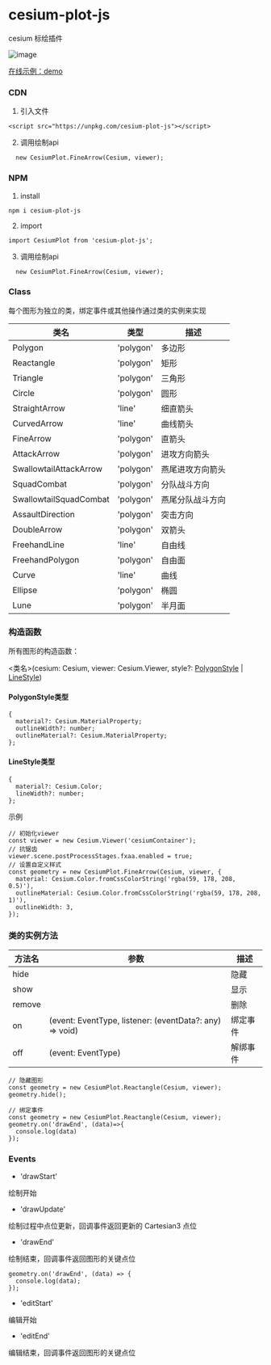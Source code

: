 # cesium-plot-js

cesium 标绘插件

![image](https://ethan-zf.github.io/cesium-plot-js/examples/plot.png)

[在线示例：demo](https://ethan-zf.github.io/cesium-plot-js/examples/index.html)


### CDN

1. 引入文件

```
<script src="https://unpkg.com/cesium-plot-js"></script>
```
2. 调用绘制api

```
  new CesiumPlot.FineArrow(Cesium, viewer);
```

### NPM

1. install

```
npm i cesium-plot-js
```

2. import

```
import CesiumPlot from 'cesium-plot-js';
```

3. 调用绘制api

```
  new CesiumPlot.FineArrow(Cesium, viewer);
```

### Class

每个图形为独立的类，绑定事件或其他操作通过类的实例来实现

| 类名                   | 类型      | 描述             |
| ---------------------- | --------- | ---------------- |
| Polygon                | 'polygon' | 多边形           |
| Reactangle             | 'polygon' | 矩形             |
| Triangle               | 'polygon' | 三角形           |
| Circle                 | 'polygon' | 圆形             |
| StraightArrow          | 'line'    | 细直箭头         |
| CurvedArrow            | 'line'    | 曲线箭头         |
| FineArrow              | 'polygon' | 直箭头           |
| AttackArrow            | 'polygon' | 进攻方向箭头     |
| SwallowtailAttackArrow | 'polygon' | 燕尾进攻方向箭头 |
| SquadCombat            | 'polygon' | 分队战斗方向     |
| SwallowtailSquadCombat | 'polygon' | 燕尾分队战斗方向 |
| AssaultDirection       | 'polygon' | 突击方向         |
| DoubleArrow            | 'polygon' | 双箭头           |
| FreehandLine           | 'line'    | 自由线           |
| FreehandPolygon        | 'polygon' | 自由面           |
| Curve                  | 'line'    | 曲线             |
| Ellipse                | 'polygon' | 椭圆             |
| Lune                   | 'polygon' | 半月面           |

### 构造函数

所有图形的构造函数：

<类名>(cesium: Cesium, viewer: Cesium.Viewer, style?: [PolygonStyle](#PolygonStyle) | [LineStyle](#LineStyle))

<h4 id='PolygonStyle'>PolygonStyle类型</h4>

```
{
  material?: Cesium.MaterialProperty;
  outlineWidth?: number;
  outlineMaterial?: Cesium.MaterialProperty;
};
```

<h4 id='LineStyle'>LineStyle类型</h4>

```
{
  material?: Cesium.Color;
  lineWidth?: number;
};
```

示例

```
// 初始化viewer
const viewer = new Cesium.Viewer('cesiumContainer');
// 抗锯齿
viewer.scene.postProcessStages.fxaa.enabled = true;
// 设置自定义样式
const geometry = new CesiumPlot.FineArrow(Cesium, viewer, {
  material: Cesium.Color.fromCssColorString('rgba(59, 178, 208, 0.5)'),
  outlineMaterial: Cesium.Color.fromCssColorString('rgba(59, 178, 208, 1)'),
  outlineWidth: 3,
});
```

### 类的实例方法

| 方法名 | 参数                                                    | 描述     |
| ------ | ------------------------------------------------------- | -------- |
| hide   |                                                         | 隐藏     |
| show   |                                                         | 显示     |
| remove |                                                         | 删除     |
| on     | (event: EventType, listener: (eventData?: any) => void) | 绑定事件 |
| off    | (event: EventType)                                      | 解绑事件 |

```
// 隐藏图形
const geometry = new CesiumPlot.Reactangle(Cesium, viewer);
geometry.hide();
```

```
// 绑定事件
const geometry = new CesiumPlot.Reactangle(Cesium, viewer);
geometry.on('drawEnd', (data)=>{
  console.log(data)
});
```

### Events

- 'drawStart'

绘制开始

- 'drawUpdate'

绘制过程中点位更新，回调事件返回更新的 Cartesian3 点位

- 'drawEnd'

绘制结束，回调事件返回图形的关键点位

```
geometry.on('drawEnd', (data) => {
  console.log(data);
});
```

- 'editStart'

编辑开始

- 'editEnd'

编辑结束，回调事件返回图形的关键点位
